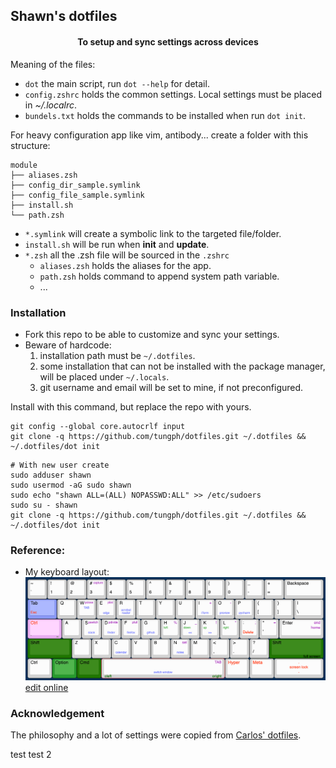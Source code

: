 ## Shawn's dotfiles
<div align="center">
<h4>To setup and sync settings across devices</h4>
</div>

Meaning of the files:
 - `dot` the main script, run `dot --help` for detail.
 - `config.zshrc` holds the common settings. Local settings must be placed in *~/.localrc*.
 - `bundels.txt` holds the commands to be installed when run `dot init`.

For heavy configuration app like vim, antibody... create a folder with this structure:
```text
module
├── aliases.zsh
├── config_dir_sample.symlink
├── config_file_sample.symlink
├── install.sh
└── path.zsh
```
- `*.symlink` will create a symbolic link to the targeted file/folder.
- `install.sh` will be run when **init** and **update**.
- `*.zsh` all the .zsh file will be sourced in the `.zshrc`
  - `aliases.zsh` holds the aliases for the app.
  - `path.zsh` holds command to append system path variable.
  - ...


### Installation
- Fork this repo to be able to customize and sync your settings.
- Beware of hardcode:
  1. installation path must be `~/.dotfiles`.
  1. some installation that can not be installed with the package manager, will be placed under `~/.locals`.
  1. git username and email will be set to mine, if not preconfigured.

Install with this command, but replace the repo with yours.
```shell script
git config --global core.autocrlf input
git clone -q https://github.com/tungph/dotfiles.git ~/.dotfiles && ~/.dotfiles/dot init
```

```shell
# With new user create
sudo adduser shawn
sudo usermod -aG sudo shawn
sudo echo "shawn ALL=(ALL) NOPASSWD:ALL" >> /etc/sudoers
sudo su - shawn
git clone -q https://github.com/tungph/dotfiles.git ~/.dotfiles && ~/.dotfiles/dot init
```
### Reference:
* My keyboard layout:
![Keyboard layout](karabiner/keyboard-layout.png)
[edit online](http://www.keyboard-layout-editor.com/##@@=~%0A%60&=!%0A1&=%2F@%0A2&=%23%0A3&=$%0A4&=%25%0A5&=%5E%0A6&=%2F&%0A7&=*%0A8&=(%0A9&=)%0A0&=%2F_%0A-&=+%0A%2F=&_w:2%3B&=Backspace%3B&@_c=%23d6d6d6&t=%23007a51&w:1.5%3B&=Tab&_c=%23cccccc&t=%23000000%0A%0A%23c223db%0A%0A%0A%0A%0A%0A%0A%23007a51&fa@:0&:0&:0&:0&:0&:0&:0&:0&:0&:1%3B%3B&=Q%0A%0A1%0A%0A%0A%0A%0A%0A%0A%3E%3E&=W%0A%0A2%0A%0A%0A%0A%0A%0A%0A%3C%3C&_t=%23000000%0A%0A%23c223db%3B&=E%0A%0A3&=R%0A%0A4&=T%0A%0A5&=Y%0A%0A6&=U%0A%0A7&=I%0A%0A8&=O%0A%0A9&=P%0A%0A0&_t=%23000000%3B&=%7B%0A%5B&=%7D%0A%5D&_w:1.5%3B&=%7C%0A%5C%3B&@_c=%23f3d9ff&t=%23000000%0A%0A%238f1aa1&fa@:0&:0&:2%3B&w:1.75%3B&=Caps%0A%0AESC%0A%60%0A%0A%0A%0A~&_c=%23cccccc&t=%23000000%0A%0A%23c223db&f:3%3B&=A%0A%0A%5B&_f:3%3B&=S%0A%0A%7B&_f:3%3B&=D%0A%0A(&_f:3%3B&=F%0A%0A)&_f:3%3B&=G%0A%0A%7D&_f:3%3B&=H%0A%0A%5D&_t=%23000000%0A%0A%23c223db%0A%0A%0A%0A%0A%0A%0A%23007a51&fa@:0&:0&:0&:0&:0&:0&:0&:0&:0&:1%3B%3B&=J%0A%0A+%0A%0A%0A%0A%0A%0A%0A%3E%3E&=K%0A%0A-%0A%0A%0A%0A%0A%0A%0A%3C%3C&_t=%23000000%0A%0A%23c223db%3B&=L%0A%0A*&=%2F:%0A%2F%3B%0A%25&=%22%0A'%0A%2F=&_c=%23f6f7dc&t=%23000000%0A%0A%238f1aa1%0A%0A%0A%0A%0A%0A%0A%0A%238f9156&a:0&fa@:0&:0&:2&:0&:0&:0&:0&:0&:0&:1&:0%3B&w:2.25%3B&=Enter%0A%0Asave%0A%0AC%2F:%20up%0ACS%2F:%20down%0A%0A%0A%0A%0AS%2F:%20end%3B&@_t=%23000000&a:4&w:2.25%3B&=Shift&_c=%23cccccc%3B&=Z&=X&_t=%23000000%0A%0A%23c223db&f:3%3B&=C%0A%0A!&_t=%23000000%0A%0A%238f1aa1%3B&=V%0A%0Asel&_t=%23000000%3B&=B&_t=%23000000%0A%0A%238f1aa1%3B&=N%0A%0Adel&_t=%23000000%0A%0A%23c223db&f:3%3B&=M%0A%0A%2F_&_t=%23000000%3B&=%3C%0A,&=%3E%0A.&=%3F%0A%2F%2F&_w:2.75%3B&=Shift%3B&@_w:1.25%3B&=Ctrl&_w:1.25%3B&=Option&_c=%23f6f7dc&w:1.25%3B&=Cmd&_a:3&w:6.25%3B&=%0A%0A%0A%0ACS%2F:%20left%0AS%2F:%20right&_c=%23cccccc&a:4&w:1.25%3B&=Cmd&_w:1.25%3B&=Option&_a:7&w:1.25%3B&=&_w:1.25%3B&=)
### Acknowledgement
The philosophy and a lot of settings were copied from [Carlos' dotfiles](https://github.com/caarlos0/dotfiles).

test
test 2
